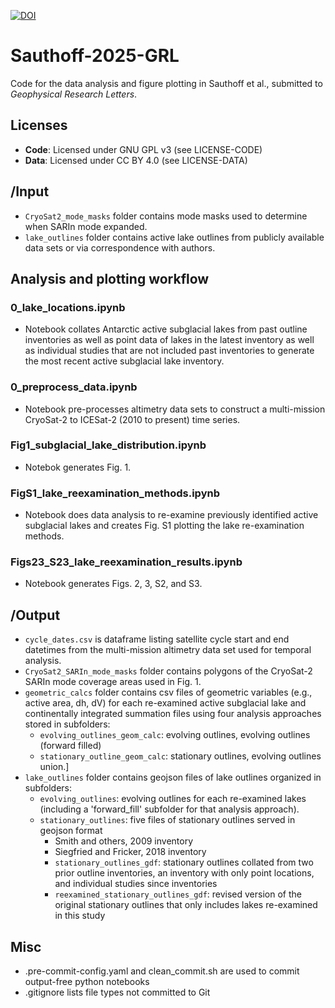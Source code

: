[![DOI](https://zenodo.org/badge/DOI/10.5281/zenodo.15758712.svg)](https://doi.org/10.5281/zenodo.15758712)

# Sauthoff-2025-GRL
Code for the data analysis and figure plotting in Sauthoff et al., submitted to _Geophysical Research Letters_. 

## Licenses
- **Code**: Licensed under GNU GPL v3 (see LICENSE-CODE)
- **Data**: Licensed under CC BY 4.0 (see LICENSE-DATA)

## /Input
* `CryoSat2_mode_masks` folder contains mode masks used to determine when SARIn mode expanded.
* `lake_outlines` folder contains active lake outlines from publicly available data sets or via correspondence with authors.

## Analysis and plotting workflow

### 0_lake_locations.ipynb
* Notebook collates Antarctic active subglacial lakes from past outline inventories as well as point data of lakes in the latest inventory as well as individual studies that are not included past inventories to generate the most recent active subglacial lake inventory.

### 0_preprocess_data.ipynb
* Notebook pre-processes altimetry data sets to construct a multi-mission CryoSat-2 to ICESat-2 (2010 to present) time series.

### Fig1_subglacial_lake_distribution.ipynb
* Notebok generates Fig. 1.

### FigS1_lake_reexamination_methods.ipynb
* Notebook does data analysis to re-examine previously identified active subglacial lakes and creates Fig. S1 plotting the lake re-examination methods.

### Figs23_S23_lake_reexamination_results.ipynb
* Notebook generates Figs. 2, 3, S2, and S3.

## /Output
* `cycle_dates.csv` is dataframe listing satellite cycle start and end datetimes from the multi-mission altimetry data set used for temporal analysis.
* `CryoSat2_SARIn_mode_masks` folder contains polygons of the CryoSat-2 SARIn mode coverage areas used in Fig. 1.
* `geometric_calcs` folder contains csv files of geometric variables (e.g., active area, dh, dV) for each re-examined active subglacial lake and continentally integrated summation files using four analysis approaches stored in subfolders:
    * `evolving_outlines_geom_calc`: evolving outlines, evolving outlines (forward filled)
    * `stationary_outline_geom_calc`: stationary outlines, evolving outlines union.]
* `lake_outlines` folder contains geojson files of lake outlines organized in subfolders:
    * `evolving_outlines`: evolving outlines for each re-examined lakes (including a 'forward_fill' subfolder for that analysis approach).
    * `stationary_outlines`: five files of stationary outlines served in geojson format
        * Smith and others, 2009 inventory
        * Siegfried and Fricker, 2018 inventory
        * `stationary_outlines_gdf`: stationary outlines collated from two prior outline inventories, an inventory with only point locations, and individual studies since inventories 
        * `reexamined_stationary_outlines_gdf`: revised version of the original stationary outlines that only includes lakes re-examined in this study

## Misc
* .pre-commit-config.yaml and clean_commit.sh are used to commit output-free python notebooks
* .gitignore lists file types not committed to Git
